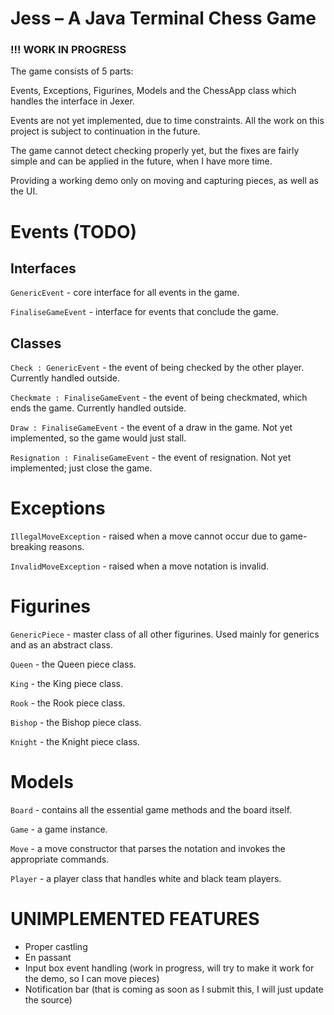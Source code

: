 # Jess – A Java Terminal Chess Game

### !!! WORK IN PROGRESS

The game consists of 5 parts:

Events, Exceptions, Figurines, Models and the ChessApp class which handles the interface in Jexer.

Events are not yet implemented, due to time constraints.
All the work on this project is subject to continuation in the future.

The game cannot detect checking properly yet, but the fixes are fairly simple
and can be applied in the future, when I have more time.

Providing a working demo only on moving and capturing pieces, as well as the UI.

# Events (TODO)

## Interfaces

`GenericEvent` - core interface for all events in the game.

`FinaliseGameEvent` - interface for events that conclude the game.

## Classes

`Check : GenericEvent` - the event of being checked by the other player. Currently handled outside.

`Checkmate : FinaliseGameEvent` - the event of being checkmated, which ends the game.
Currently handled outside.

`Draw : FinaliseGameEvent` - the event of a draw in the game.
Not yet implemented, so the game would just stall.

`Resignation : FinaliseGameEvent` - the event of resignation.
Not yet implemented; just close the game.

# Exceptions

`IllegalMoveException` - raised when a move cannot occur due to game-breaking reasons.

`InvalidMoveException` - raised when a move notation is invalid.

# Figurines

`GenericPiece` - master class of all other figurines. Used mainly for generics and as an abstract class.

`Queen` - the Queen piece class.

`King` - the King piece class.

`Rook` - the Rook piece class.

`Bishop` - the Bishop piece class.

`Knight` - the Knight piece class.


# Models

`Board` - contains all the essential game methods and the board itself.

`Game` - a game instance.

`Move` - a move constructor that parses the notation and invokes the appropriate commands.

`Player` - a player class that handles white and black team players.


# UNIMPLEMENTED FEATURES

- Proper castling
- En passant
- Input box event handling 
  (work in progress, will try to make it work for the demo, so I can move pieces)
- Notification bar
  (that is coming as soon as I submit this, I will just update the source)